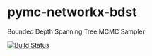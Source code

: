 # pymc-networkx-bdst
Bounded Depth Spanning Tree MCMC Sampler

[![Build Status](https://travis-ci.org/aflaxman/pymc-networkx-bdst.svg?branch=master)](https://travis-ci.org/aflaxman/pymc-networkx-bdst)
